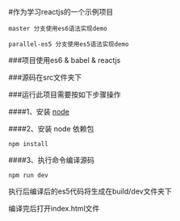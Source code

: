 #作为学习reactjs的一个示例项目
```
master 分支使用es6语法实现demo

parallel-es5 分支使用es5语法实现demo
```

###项目使用es6 & babel & reactjs

###源码在src文件夹下

###运行此项目需要按如下步骤操作

####1、安装 [node](https://nodejs.org/en/download/)

####2、安装 node 依赖包
```
npm install
```
####3、执行命令编译源码
```
npm run dev
```
执行后编译后的es5代码将生成在build/dev文件夹下

编译完后打开index.html文件